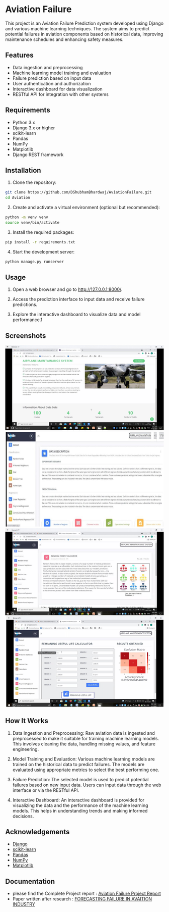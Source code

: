 
# Aviation Failure 

This project is an Aviation Failure Prediction system developed using Django and various machine learning techniques. The system aims to predict potential failures in aviation components based on historical data, improving maintenance schedules and enhancing safety measures.





## Features

- Data ingestion and preprocessing
- Machine learning model training and evaluation
- Failure prediction based on input data
- User authentication and authorization
- Interactive dashboard for data visualization
- RESTful API for integration with other systems



## Requirements

- Python 3.x
- Django 3.x or higher
- scikit-learn
- Pandas
- NumPy
- Matplotlib
- Django REST framework

## Installation

1. Clone the repository:

```bash
git clone https://github.com/DShubhamBhardwaj/AviationFailure.git
cd Aviation

```

2. Create and activate a virtual environment (optional but recommended):

```bash
python -m venv venv
source venv/bin/activate
```

3. Install the required packages:



```bash
pip install -r requirements.txt

```

4. Start the development server:

```bash
python manage.py runserver

```

## Usage

1. Open a web browser and go to http://127.0.0.1:8000/.

2. Access the prediction interface to input data and receive failure predictions.

3. Explore the interactive dashboard to visualize data and model performance.1

## Screenshots

![Landing Page](https://github.com/DShubhamBhardwaj/AviationFailure/blob/main/Screenshots/LandingPage.png)
![Dashboard Data](https://github.com/DShubhamBhardwaj/AviationFailure/blob/main/Screenshots/DashboardData.png)
![Data Processing](https://github.com/DShubhamBhardwaj/AviationFailure/blob/main/Screenshots/DataProcessing.png)
![Remaing USeful Cycle Caclulator](https://github.com/DShubhamBhardwaj/AviationFailure/blob/main/Screenshots/RemainingUsefulLifeCalc.png)


## How It Works

1. Data Ingestion and Preprocessing: Raw aviation data is ingested and preprocessed to make it suitable for training machine learning models. This involves cleaning the data, handling missing values, and feature engineering.

2. Model Training and Evaluation: Various machine learning models are trained on the historical data to predict failures. The models are evaluated using appropriate metrics to select the best performing one.

3. Failure Prediction: The selected model is used to predict potential failures based on new input data. Users can input data through the web interface or via the RESTful API.

4. Interactive Dashboard: An interactive dashboard is provided for visualizing the data and the performance of the machine learning models. This helps in understanding trends and making informed decisions.


## Acknowledgements

 - [Django](https://www.php.net/)
 - [scikit-learn](https://getbootstrap.com/)
- [Pandas](https://www.php.net/)
 - [NumPy](https://getbootstrap.com/)
- [Matplotlib](https://www.php.net/)



## Documentation

- please find the Complete Project report : [Aviation Failure Project Report](https://drive.google.com/file/d/11vgg8svXjhcwNCa4VCeGLw_yCVY7-xgG/view?usp=sharing)
- Paper written after research : [FORECASTING FAILURE IN AVAITION INDUSTRY](https://drive.google.com/file/d/1KZf1OteE6GNJlZ5d97jhrHNwlCn4xi3S/view?usp=sharing)

